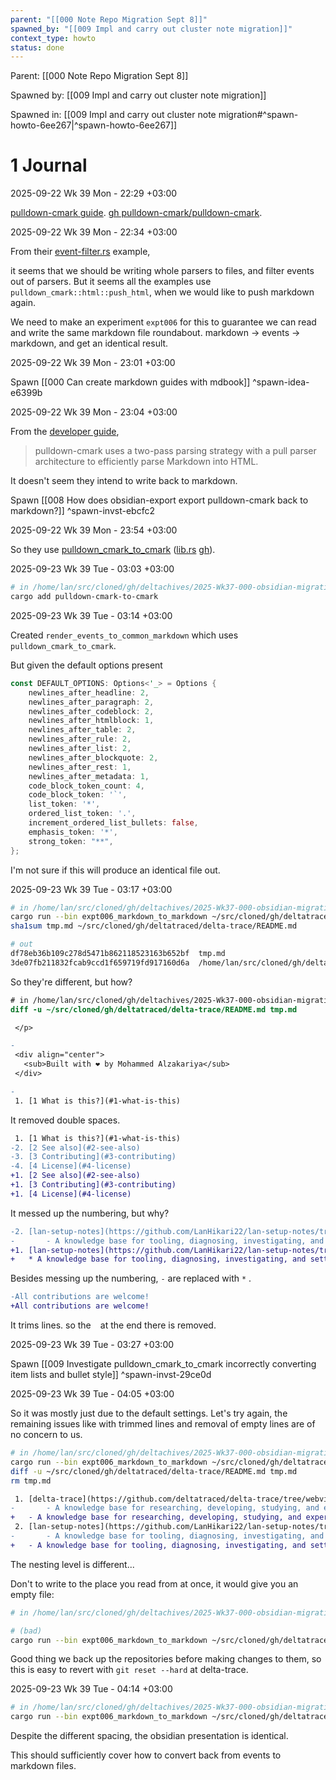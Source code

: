 ```yaml
---
parent: "[[000 Note Repo Migration Sept 8]]"
spawned_by: "[[009 Impl and carry out cluster note migration]]"
context_type: howto
status: done
---
```


Parent: [[000 Note Repo Migration Sept 8]]

Spawned by: [[009 Impl and carry out cluster note migration]] 

Spawned in: [[009 Impl and carry out cluster note migration#^spawn-howto-6ee267|^spawn-howto-6ee267]]

# 1 Journal

2025-09-22 Wk 39 Mon - 22:29 +03:00

[pulldown-cmark guide](https://pulldown-cmark.github.io/pulldown-cmark/). [gh pulldown-cmark/pulldown-cmark](https://github.com/pulldown-cmark/pulldown-cmark/).

2025-09-22 Wk 39 Mon - 22:34 +03:00

From their [event-filter.rs](https://github.com/pulldown-cmark/pulldown-cmark/blob/master/pulldown-cmark/examples/event-filter.rs) example, 

it seems that we should be writing whole parsers to files, and filter events out of parsers.  But it seems all the examples use `pulldown_cmark::html::push_html`, when we would like to push markdown again. 

We need to make an experiment `expt006` for this to guarantee we can read and write the same markdown file roundabout. markdown $\to$ events $\to$ markdown, and get an identical result.

2025-09-22 Wk 39 Mon - 23:01 +03:00

Spawn [[000 Can create markdown guides with mdbook]] ^spawn-idea-e6399b

2025-09-22 Wk 39 Mon - 23:04 +03:00

From the [developer guide](https://pulldown-cmark.github.io/pulldown-cmark/dev/index.html#developer-guide),

> pulldown-cmark uses a two-pass parsing strategy with a pull parser architecture to efficiently parse Markdown into HTML.

It doesn't seem they intend to write back to markdown.

Spawn [[008 How does obsidian-export export pulldown-cmark back to markdown?]] ^spawn-invst-ebcfc2

2025-09-22 Wk 39 Mon - 23:54 +03:00

So they use [pulldown_cmark_to_cmark](https://docs.rs/pulldown-cmark-to-cmark/latest/pulldown_cmark_to_cmark/) ([lib.rs](https://lib.rs/crates/pulldown-cmark-to-cmark) [gh](https://github.com/byron/pulldown-cmark-to-cmark)).

2025-09-23 Wk 39 Tue - 03:03 +03:00

```sh
# in /home/lan/src/cloned/gh/deltachives/2025-Wk37-000-obsidian-migration
cargo add pulldown-cmark-to-cmark
```

2025-09-23 Wk 39 Tue - 03:14 +03:00

Created `render_events_to_common_markdown` which uses `pulldown_cmark_to_cmark`. 

But given the default options present

```rust
const DEFAULT_OPTIONS: Options<'_> = Options {
    newlines_after_headline: 2,
    newlines_after_paragraph: 2,
    newlines_after_codeblock: 2,
    newlines_after_htmlblock: 1,
    newlines_after_table: 2,
    newlines_after_rule: 2,
    newlines_after_list: 2,
    newlines_after_blockquote: 2,
    newlines_after_rest: 1,
    newlines_after_metadata: 1,
    code_block_token_count: 4,
    code_block_token: '`',
    list_token: '*',
    ordered_list_token: '.',
    increment_ordered_list_bullets: false,
    emphasis_token: '*',
    strong_token: "**",
};
```

I'm not sure if this will produce an identical file out.

2025-09-23 Wk 39 Tue - 03:17 +03:00

```sh
# in /home/lan/src/cloned/gh/deltachives/2025-Wk37-000-obsidian-migration
cargo run --bin expt006_markdown_to_markdown ~/src/cloned/gh/deltatraced/delta-trace/README.md > tmp.md
sha1sum tmp.md ~/src/cloned/gh/deltatraced/delta-trace/README.md 

# out
df78eb36b109c278d5471b862118523163b652bf  tmp.md
3de07fb211832fcab9ccd1f659719fd917160d6a  /home/lan/src/cloned/gh/deltatraced/delta-trace/README.md
```

So they're different, but how?

```diff
# in /home/lan/src/cloned/gh/deltachives/2025-Wk37-000-obsidian-migration
diff -u ~/src/cloned/gh/deltatraced/delta-trace/README.md tmp.md
```

```diff
 </p>

-
 <div align="center">
   <sub>Built with ❤︎ by Mohammed Alzakariya</sub>
 </div>

-
 1. [1 What is this?](#1-what-is-this)
```

It removed double spaces.

```diff
 1. [1 What is this?](#1-what-is-this)
-2. [2 See also](#2-see-also)
-3. [3 Contributing](#3-contributing)
-4. [4 License](#4-license)
+1. [2 See also](#2-see-also)
+1. [3 Contributing](#3-contributing)
+1. [4 License](#4-license)
```

It messed up the numbering, but why?

```diff
-2. [lan-setup-notes](https://github.com/LanHikari22/lan-setup-notes/tree/webview)
-       - A knowledge base for tooling, diagnosing, investigating, and setting up systems!
+1. [lan-setup-notes](https://github.com/LanHikari22/lan-setup-notes/tree/webview)
+   * A knowledge base for tooling, diagnosing, investigating, and setting up systems!
```

Besides messing up the numbering, `-` are replaced with `*` .

```diff
-All contributions are welcome! 
+All contributions are welcome!
```

It trims lines. so the ` ` at the end there is removed.

2025-09-23 Wk 39 Tue - 03:27 +03:00

Spawn [[009 Investigate pulldown_cmark_to_cmark incorrectly converting item lists and bullet style]] ^spawn-invst-29ce0d

2025-09-23 Wk 39 Tue - 04:05 +03:00

So it was mostly just due to the default settings. Let's try again, the remaining issues like with trimmed lines and removal of empty lines are of no concern to us.

```sh
# in /home/lan/src/cloned/gh/deltachives/2025-Wk37-000-obsidian-migration
cargo run --bin expt006_markdown_to_markdown ~/src/cloned/gh/deltatraced/delta-trace/README.md > tmp.md
diff -u ~/src/cloned/gh/deltatraced/delta-trace/README.md tmp.md
rm tmp.md
```

```diff
 1. [delta-trace](https://github.com/deltatraced/delta-trace/tree/webview) **You are here!**
-       - A knowledge base for researching, developing, studying, and experimenting!
+   - A knowledge base for researching, developing, studying, and experimenting!
 2. [lan-setup-notes](https://github.com/LanHikari22/lan-setup-notes/tree/webview)
-       - A knowledge base for tooling, diagnosing, investigating, and setting up systems!
+   - A knowledge base for tooling, diagnosing, investigating, and setting up systems!
```

The nesting level is different...

Don't to write to the place you read from at once, it would give you an empty file:

```sh
# in /home/lan/src/cloned/gh/deltachives/2025-Wk37-000-obsidian-migration

# (bad)
cargo run --bin expt006_markdown_to_markdown ~/src/cloned/gh/deltatraced/delta-trace/README.md > ~/src/cloned/gh/deltatraced/delta-trace/README.md
```

Good thing we back up the repositories before making changes to them, so this is easy to revert with `git reset --hard` at delta-trace.

2025-09-23 Wk 39 Tue - 04:14 +03:00

```sh
# in /home/lan/src/cloned/gh/deltachives/2025-Wk37-000-obsidian-migration
cargo run --bin expt006_markdown_to_markdown ~/src/cloned/gh/deltatraced/delta-trace/README.md > tmp.md && mv tmp.md ~/src/cloned/gh/deltatraced/delta-trace/README.md
```

Despite the different spacing, the obsidian presentation is identical.

This should sufficiently cover how to convert back from events to markdown files.
